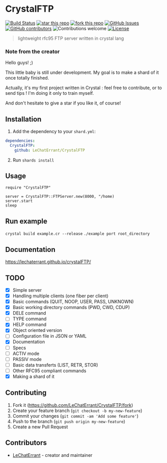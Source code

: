 # CrystalFTP
[![Build Status](https://travis-ci.org/LeChatErrant/crystalFTP.svg?branch=master)](https://travis-ci.org/LeChatErrant/crystalFTP)
[![star this repo](http://githubbadges.com/star.svg?user=LeChatErrant&repo=crystalFTP&style=default)](https://github.com/LeChatErrant/crystalFTP)
[![fork this repo](http://githubbadges.com/fork.svg?user=LeChatErrant&repo=crystalFTP&style=default)](https://github.com/LeChatErrant/crystalFTP/fork)
[![GitHub Issues](https://img.shields.io/github/issues/LeChatErrant/crystalFTP.svg)](https://github.com/LeChatErrant/crystalFTP/issues)
[![GitHub contributors](https://img.shields.io/github/contributors/LeChatErrant/crystalFTP.svg)](https://GitHub.com/LeChatErrant/crystalFTP/graphs/contributors/)
![Contributions welcome](https://img.shields.io/badge/contributions-welcome-green.svg)
[![License](https://img.shields.io/badge/license-MIT-blue.svg)](https://opensource.org/licenses/MIT)
> lightweight rfc95 FTP server written in crystal lang

### Note from the creator

Hello guys! ;)

This little baby is still under development. My goal is to make a shard of it once totally finished.

Actually, it's my first project written in Crystal : feel free to contribute, or to send tips ! I'm doing it only to train myself.

And don't hesitate to give a star if you like it, of course!

## Installation

1. Add the dependency to your `shard.yml`:

```yaml
dependencies:
  CrystalFTP:
    github: LeChatErrant/CrystalFTP
```

2. Run `shards install`

## Usage

```crystal
require "CrystalFTP"

server = CrystalFTP::FTPServer.new(8000, "/home)
server.start
sleep

```

## Run example

`crystal build example.cr --release`
`./example port root_directory`

## Documentation

https://lechaterrant.github.io/crystalFTP/

## TODO

- [x] Simple server
- [x] Handling multiple clients (one fiber per client)
- [x] Basic commands (QUIT, NOOP, USER, PASS, UNKNOWN)
- [x] Basic working directory commands (PWD, CWD, CDUP)
- [x] DELE command
- [ ] TYPE command
- [x] HELP command
- [x] Object oriented version
- [ ] Configuration file in JSON or YAML
- [x] Documentation
- [ ] Specs
- [ ] ACTIV mode
- [ ] PASSIV mode
- [ ] Basic data transferts (LIST, RETR, STOR)
- [ ] Other RFC95 compliant commands
- [x] Making a shard of it

## Contributing

1. Fork it (<https://github.com/LeChatErrant/CrystalFTP/fork>)
2. Create your feature branch (`git checkout -b my-new-feature`)
3. Commit your changes (`git commit -am 'Add some feature'`)
4. Push to the branch (`git push origin my-new-feature`)
5. Create a new Pull Request

## Contributors

- [LeChatErrant](https://github.com/LeChatErrant) - creator and maintainer
